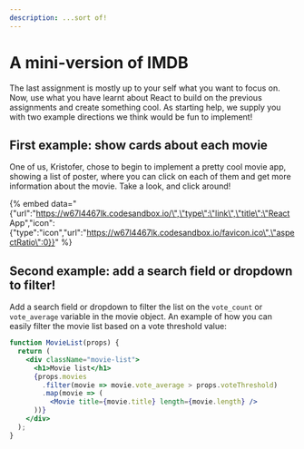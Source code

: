 ```yaml
---
description: ...sort of!
---
```


# A mini-version of IMDB

The last assignment is mostly up to your self what you want to focus on. Now, use what you have learnt about React to build on the previous assignments and create something cool. As starting help, we supply you with two example directions we think would be fun to implement!

## First example: show cards about each movie

One of us, Kristofer, chose to begin to implement a pretty cool movie app, showing a list of poster, where you can click on each of them and get more information about the movie. Take a look, and click around!

{% embed data="{\"url\":\"https://w67l4467lk.codesandbox.io/\",\"type\":\"link\",\"title\":\"React App\",\"icon\":{\"type\":\"icon\",\"url\":\"https://w67l4467lk.codesandbox.io/favicon.ico\",\"aspectRatio\":0}}" %}

## Second example: add a search field or dropdown to filter!

Add a search field or dropdown to filter the list on the `vote_count` or `vote_average` variable in the movie object. An example of how you can easily filter the movie list based on a vote threshold value:

```jsx
function MovieList(props) {
  return (
    <div className="movie-list">
      <h1>Movie list</h1>
      {props.movies
        .filter(movie => movie.vote_average > props.voteThreshold)
        .map(movie => (
          <Movie title={movie.title} length={movie.length} />
      ))}
    </div>
  );
}
```



